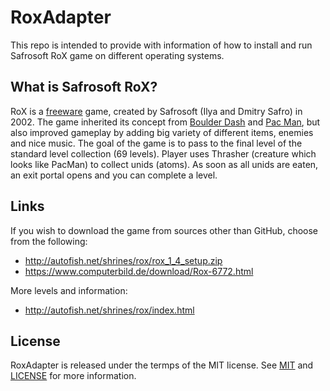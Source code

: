 # RoxAdapter
This repo is intended to provide with information of how to install and run Safrosoft RoX game on different operating systems.

## What is Safrosoft RoX?
RoX is a [freeware](https://en.wikipedia.org/wiki/Freeware) game, created by Safrosoft (Ilya and Dmitry Safro) in 2002. The game inherited its concept from [Boulder Dash](https://en.wikipedia.org/wiki/Boulder_Dash) and [Pac Man](https://en.wikipedia.org/wiki/Pac-Man), but also improved gameplay by adding big variety of different items, enemies and nice music. The goal of the game is to pass to the final level of the standard level collection (69 levels). Player uses Thrasher (creature which looks like PacMan) to collect unids (atoms). As soon as all unids are eaten, an exit portal opens and you can complete a level. 

## Links
If you wish to download the game from sources other than GitHub, choose from the following:
* http://autofish.net/shrines/rox/rox_1_4_setup.zip 
* https://www.computerbild.de/download/Rox-6772.html

More levels and information:
* http://autofish.net/shrines/rox/index.html

## License
RoxAdapter is released under the termps of the MIT license. See [MIT](https://opensource.org/licenses/MIT) and [LICENSE](https://github.com/K9173A/RoxAdapter/blob/master/LICENSE) for more information.
